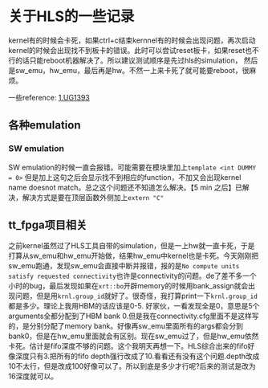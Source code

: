 # 关于HLS的一些记录

kernel有的时候会卡死，如果ctrl+c结束kernnel有的时候会出现问题，再次启动kernel的时候会出现找不到板卡的错误。此时可以尝试reset板卡，如果reset也不行的话只能reboot机器解决了。所以建议测试顺序是先过hls的simulation， 然后是sw_emu，hw_emu，最后再是hw。不然一上来卡死了就可能要reboot，很麻烦。

一些reference: 
[1.UG1393](https://docs.xilinx.com/r/zh-CN/ug1393-vitis-application-acceleration/%E6%95%B0%E6%8D%AE%E4%B8%AD%E5%BF%83%E5%BA%94%E7%94%A8%E5%8A%A0%E9%80%9F%E5%BC%80%E5%8F%91%E6%B5%81%E7%A8%8B)

## 各种emulation
### SW emulation
SW emulation的时候一直会报错。可能需要在模块里加上```template <int DUMMY = 0>```
但是加上这句之后会显示找不到相应的function，不加又会出现kernel name doesnot match。总之这个问题还不知道怎么解决。【5 min 之后】已解决，解决方式是要在顶层函数外侧加上```extern "C"```

## tt_fpga项目相关
之前kernel虽然过了HLS工具自带的simulation，但是一上hw就一直卡死，于是打算从sw_emu和hw_emu开始做，结果hw_emu中kernel也是卡死。今天刚刚把sw_emu跑通，发现sw_emu会直接中断并报错，报的是```No compute units satisfy requested connectivity```也许是connectivity的问题。de了差不多一个小时的bug，最后发现如果在```xrt::bo```开辟memory的时候用bank_assign就会出现问题，但是用```krnl.group_id```就好了。很奇怪，我打算print一下```krnl.group_id```都是多少。理论上我用HBM的话应该是0-5. 好家伙，一看发现全是0，意思是5个arguments全都分配到了HBM bank 0.但是我在connectivity.cfg里面不是这样写的，是分别分配了memory bank。好像再sw_emu里面所有的args都会分到bank0，但是在hw_emu里面就会有区别。现在sw_emu过了，但是hw_emu依然卡死。估计是fifo深度不够的问题。这个我明天再想一下。HLS综合出来的fifo好像深度只有3.把所有的fifo depth强行改成了10.看看还有没有这个问题.depth改成10不太行，但是改成100好像可以了。所以到底是多少才行呢?后来的测试是改为16深度就可以。
